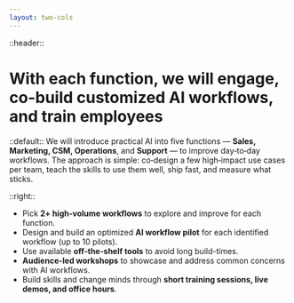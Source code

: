 ```yaml
---
layout: two-cols
---
```


::header::
# With each function, we will engage, co-build customized AI workflows, and train employees 

::default::
We will introduce practical AI into five functions — **Sales, Marketing, CSM, Operations**, and **Support** — to improve day‑to‑day workflows. The approach is simple: co‑design a few high‑impact use cases per team, teach the skills to use them well, ship fast, and measure what sticks.

::right::
- Pick **2+ high‑volume workflows** to explore and improve for each function.
- Design and build an optimized **AI workflow pilot** for each identified workflow (up to 10 pilots).
- Use available **off‑the‑shelf tools** to avoid long build-times.
- **Audience-led workshops** to showcase and address common concerns with AI workflows.
- Build skills and change minds through **short training sessions, live demos, and office hours**.
